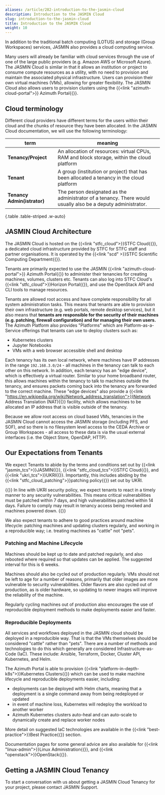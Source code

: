 ```yaml
---
aliases: /article/282-introduction-to-the-jasmin-cloud
description: Introduction to the JASMIN Cloud
slug: introduction-to-the-jasmin-cloud
title: Introduction to the JASMIN Cloud
weight: 10
---
```


In addition to the traditional batch computing (LOTUS) and storage (Group
Workspaces) services, JASMIN also provides a cloud computing service.

Many users will already be familiar with cloud services through the use of one
of the large public providers (e.g. Amazon AWS or Microsoft Azure). The JASMIN
Cloud is similar in that it allows an institution or project to consume
compute resources as a utility, with no need to provision and maintain the
associated physical infrastructure. Users can provision their own virtual
machines (VMs), allowing for greater
flexibility. The JASMIN Cloud also allows users to provision clusters using the {{<link "azimuth-cloud-portal">}} Azimuth Portal{{</link>}}.

## Cloud terminology

Different cloud providers have different terms for the users within their
cloud and the chunks of resource they have been allocated. In the JASMIN Cloud
documentation, we will use the following terminology:

| term | meaning |
| --- | --- |
| **Tenancy/Project** | An allocation of resources: virtual CPUs, RAM and block storage, within the cloud platform |
| **Tenant** | A group (institution or project) that has been allocated a tenancy in the cloud platform |
| **Tenancy Admin(istrator)** | The person designated as the administrator of a tenancy. There would usually also be a deputy administrator.
{.table .table-striped .w-auto}

## JASMIN Cloud Architecture

The JASMIN Cloud is hosted on the {{<link "stfc_cloud">}}STFC Cloud{{</link>}},
a dedicated cloud infrastructure provided by STFC for STFC staff
and partner organisations. It is operated by the {{<link "scd" >}}STFC Scientific Computing Department{{</link>}}.

Tenants are primarily expected to use the JASMIN {{<link "azimuth-cloud-portal">}} Azimuth Portal{{</link>}}
to administer their tenancies for creating machines, volumes, clusters etc.
Tenants can also log into STFC Cloud's {{<link "stfc_cloud">}}Horizon Portal{{</link>}},
and use the OpenStack API and CLI tools to manage resources.

Tenants are allowed root access and have complete responsibility for all system administration
tasks. This means that tenants are able to provision their own infrastructure
(e.g. web portals, remote desktop services), but it also means that **tenants
are responsible for the security of their machines (e.g. patching, firewall
configuration) and for managing their own users.**
The Azimuth Platform also provides "Platforms" which are Platform-as-a-Service
offerings that tenants can use to deploy clusters such as:

- Kubernetes clusters
- Jupyter Notebooks
- VMs with a web browser accessible shell and desktop

Each tenancy has its own local network, where machines have IP addresses in the
range `192.168.3.0/24` - all machines in the tenancy can talk to each other
on this network. In addition, each tenancy has an "edge device", which is
effectively a virtual router. Similar to your home broadband router, this
allows machines within the tenancy to talk to machines outside the tenancy,
and ensures packets coming back into the tenancy are forwarded to the correct
machine. These "edge devices" also provide a
{{<link "https://en.wikipedia.org/wiki/Network_address_translation">}}Network Address Translation (NAT){{</link>}}
facility, which allows machines to be allocated an IP address that is visible outside of
the tenancy.

Because we allow root access on cloud based VMs, tenancies in the JASMIN Cloud
cannot access the JASMIN storage (including PFS, and SOF), and so
there is no filesystem level access to the CEDA Archive or Group Workspaces -
all access to these data is via the usual external interfaces (i.e. the Object
Store, OpenDAP, HTTP).

## Our Expectations from Tenants

We expect Tenants to abide by the terms and conditions set out by
{{<link "jasmin_tcs">}}JASMIN{{</link>}}, {{<link "stfc_cloud_tcs">}}STFC Cloud{{</link>}},
and {{<link "ukri_tcs">}}UKRI{{</link>}}.
Importantly, this includes abiding by the {{<link "stfc_cloud_patching">}}patching policy{{</link>}} set out by UKRI.

{{<alert alert-type="danger">}}
In line with UKRI security policy, we expect tenants to react in a timely manner to any security vulnerabilities.
This means critical vulnerabilities must be patched within 7 days, and high
vulnerabilities patched within 14 days.  Failure to comply may result in tenancy access being revoked and
machines powered down.
{{</alert>}}

We also expect tenants to adhere to good practices around machine lifecycle:
patching machines and updating clusters regularly, and working in a reproducible
way; i.e. treating machines as "cattle" not "pets".

### Patching and Machine Lifecycle

Machines should be kept up to date and patched regularly, and also rebooted where required so that
updates can be applied. The suggested interval for this is 6 weeks.

Machines should also be cycled out of production regularly. VMs should not be left
to age for a number of reasons, primarily that older images are more vulnerable to
security vulnerabilities. Older flavors are also cycled out of production, as is
older hardware, so updating to newer images will improve the reliability of the machine.

Regularly cycling machines out of production also encourages the use of reproducible deployment
methods to make deployments easier and faster.

### Reproducible Deployments

All services and workflows deployed in the JASMIN cloud should be deployed in a reproducible way.
That is that the VMs themselves should be considered "cattle" rather than "pets". There are
a number of methods and technologies to do this which generally are considered
Infrastructure-as-Code (IaC). These include: Ansible, Terraform, Docker, Cluster API,
Kubernetes, and Helm.

The Azimuth Portal is able to provision {{<link "platform-in-depth-k8s">}}Kubernetes Clusters{{</link>}}
which can be used to make machine lifecycle and reproducible deployments easier,
including:

- deployments can be deployed with Helm charts, meaning that a deployment is a single 
command away from being redeployed or updated
- in event of machine loss, Kubernetes will redeploy the workload to another worker
- Azimuth Kubernetes clusters auto-heal and can auto-scale to dynamically create and
replace worker nodes

More detail on suggested IaC technologies are available in the {{<link "best-practice">}}Best Practice{{</link>}} section.

Documentation pages for some general advice are also available for
{{<link "linux-admin">}}Linux Administration{{</link>}},
and {{<link "openstack">}}OpenStack{{</link>}}.

## Getting a JASMIN Cloud Tenancy

To start a conversation with us about getting a JASMIN Cloud Tenancy for your
project, please contact JASMIN Support.
